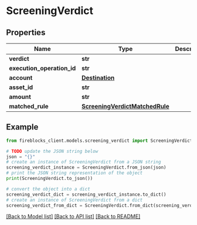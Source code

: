 # ScreeningVerdict


## Properties

Name | Type | Description | Notes
------------ | ------------- | ------------- | -------------
**verdict** | **str** |  | 
**execution_operation_id** | **str** |  | 
**account** | [**Destination**](Destination.md) |  | 
**asset_id** | **str** |  | 
**amount** | **str** |  | 
**matched_rule** | [**ScreeningVerdictMatchedRule**](ScreeningVerdictMatchedRule.md) |  | [optional] 

## Example

```python
from fireblocks_client.models.screening_verdict import ScreeningVerdict

# TODO update the JSON string below
json = "{}"
# create an instance of ScreeningVerdict from a JSON string
screening_verdict_instance = ScreeningVerdict.from_json(json)
# print the JSON string representation of the object
print(ScreeningVerdict.to_json())

# convert the object into a dict
screening_verdict_dict = screening_verdict_instance.to_dict()
# create an instance of ScreeningVerdict from a dict
screening_verdict_from_dict = ScreeningVerdict.from_dict(screening_verdict_dict)
```
[[Back to Model list]](../README.md#documentation-for-models) [[Back to API list]](../README.md#documentation-for-api-endpoints) [[Back to README]](../README.md)


